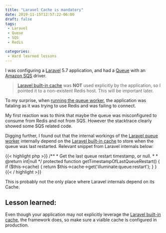 ```yaml
---
title: "Laravel Cache is mandatory"
date: 2019-11-15T12:57:22-06:00
draft: false
tags:
 - Laravel
 - Queue
 - SQS
 - Redis

categories:
 - Hard learned lessons
---
```


I was configuring a [Laravel](https://laravel.com/) 5.7 application, and had a 
[Queue](https://laravel.com/docs/5.7/queues) with an [Amazon SQS](https://aws.amazon.com/sqs/) driver.

> [Laravel built-in cache](https://laravel.com/docs/5.7/cache) was **NOT** used explicitly by the application, so I
 pointed it to a non-existent Redis host. This will be important later.
 
To my surprise, when [running the queue worker](https://laravel.com/docs/5.7/queues#running-the-queue-worker), the
 application was fataling as it was trying to use Redis and was failing to connect.
 
My first reaction was to think that maybe the queue was misconfigured to consume from Redis and not from SQS.
However the stacktrace clearly showed some SQS related code.

Digging further, I found out that the internal workings of the 
[Laravel queue worker](https://laravel.com/docs/5.7/queues#running-the-queue-worker) internally depend 
on the [Laravel built-in cache](https://laravel.com/docs/5.7/cache) to store when the queue was last restarted.
Relevant snippet from Laravel internals below: 

{{< highlight php >}}
    /**
     * Get the last queue restart timestamp, or null.
     *
     * @return int|null
     */
    protected function getTimestampOfLastQueueRestart()
    {
        if ($this->cache) {
            return $this->cache->get('illuminate:queue:restart');
        }
    }
{{< / highlight >}}

This is probably not the only place where Laravel internals depend on its Cache.

## Lesson learned:
Even though your application may not explicitly leverage the [Laravel built-in cache](https://laravel.com/docs/5.7/cache),
the framework does, so make sure a vialble cache is configured in production.
